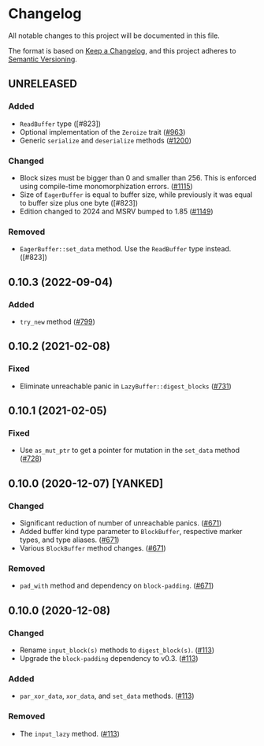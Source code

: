 # Changelog
All notable changes to this project will be documented in this file.

The format is based on [Keep a Changelog](https://keepachangelog.com/en/1.0.0/),
and this project adheres to [Semantic Versioning](https://semver.org/spec/v2.0.0.html).

## UNRELEASED
### Added
- `ReadBuffer` type ([#823])
- Optional implementation of the `Zeroize` trait ([#963])
- Generic `serialize` and `deserialize` methods ([#1200])

### Changed
- Block sizes must be bigger than 0 and smaller than 256.
  This is enforced using compile-time monomorphization errors. ([#1115])
- Size of `EagerBuffer` is equal to buffer size, while previously it was equal
  to buffer size plus one byte ([#823])
- Edition changed to 2024 and MSRV bumped to 1.85 ([#1149])

### Removed
- `EagerBuffer::set_data` method. Use the `ReadBuffer` type instead. ([#823])

[#963]: https://github.com/RustCrypto/utils/pull/963
[#1115]: https://github.com/RustCrypto/utils/pull/1115
[#1115]: https://github.com/RustCrypto/utils/pull/1116
[#1149]: https://github.com/RustCrypto/utils/pull/1149
[#1200]: https://github.com/RustCrypto/utils/pull/1200

## 0.10.3 (2022-09-04)
### Added
- `try_new` method ([#799])

[#799]: https://github.com/RustCrypto/utils/pull/799

## 0.10.2 (2021-02-08)
### Fixed
- Eliminate unreachable panic in `LazyBuffer::digest_blocks` ([#731])

[#731]: https://github.com/RustCrypto/utils/pull/731

## 0.10.1 (2021-02-05)
### Fixed
- Use `as_mut_ptr` to get a pointer for mutation in the `set_data` method ([#728])

[#728]: https://github.com/RustCrypto/utils/pull/728

## 0.10.0 (2020-12-07) [YANKED]
### Changed
- Significant reduction of number of unreachable panics. ([#671])
- Added buffer kind type parameter to `BlockBuffer`, respective marker types, and type aliases. ([#671])
- Various `BlockBuffer` method changes. ([#671])

### Removed
- `pad_with` method and dependency on `block-padding`. ([#671])

[#671]: https://github.com/RustCrypto/utils/pull/671

## 0.10.0 (2020-12-08)
### Changed
- Rename `input_block(s)` methods to `digest_block(s)`. ([#113])
- Upgrade the `block-padding` dependency to v0.3. ([#113])

### Added
- `par_xor_data`, `xor_data`, and `set_data` methods. ([#113])

### Removed
- The `input_lazy` method. ([#113])

[#113]: https://github.com/RustCrypto/utils/pull/113
